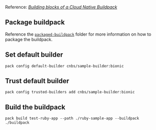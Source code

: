Reference: [_Building blocks of a Cloud Native Buildpack_](https://buildpacks.io/docs/buildpack-author-guide/create-buildpack/building-blocks-cnb/)

## Package buildpack

Reference the [`packaged-buildpack`](../packaged-buildpack) folder for more information on how to package the buildpack.

## Set default builder

```
pack config default-builder cnbs/sample-builder:bionic
```

## Trust default builder

```
pack config trusted-builders add cnbs/sample-builder:bionic
```

## Build the buildpack

```
pack build test-ruby-app --path ./ruby-sample-app --buildpack ./buildpack
```